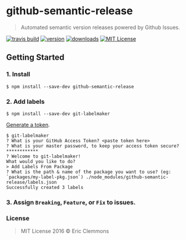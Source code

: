 # github-semantic-release

> Automated semantic version releases powered by Github Issues.

[![travis build](https://img.shields.io/travis/ericclemmons/github-semantic-release.svg)](https://travis-ci.org/ericclemmons/github-semantic-release)
[![version](https://img.shields.io/npm/v/github-semantic-release.svg)](http://npm.im/ggithub-semantic-release)
[![downloads](https://img.shields.io/npm/dm/github-semantic-release.svg)](http://npm-stat.com/charts.html?package=github-semantic-release)
[![MIT License](https://img.shields.io/npm/l/github-semantic-release.svg)](http://opensource.org/licenses/MIT)

## Getting Started

### 1. Install

```shell
$ npm install --save-dev github-semantic-release
```

### 2. Add labels

```shell
$ npm install --save-dev git-labelmaker
```

[Generate a token](https://github.com/settings/tokens).

```shell
$ git-labelmaker
? What is your GitHub Access Token? <paste token here>
? What is your master password, to keep your access token secure? ************
? Welcome to git-labelmaker!
What would you like to do?
> Add Labels From Package
? What is the path & name of the package you want to use? (eg: `packages/my-label-pkg.json`) ./node_modules/github-semantic-release/labels.json
Successfully created 3 labels
```

### 3. Assign `Breaking`, `Feature`, or `Fix` to issues.



### License

> MIT License 2016 © Eric Clemmons
